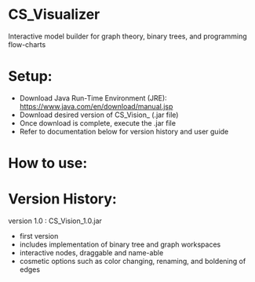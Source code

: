 # CS_Visualizer
Interactive model builder for graph theory, binary trees, and programming flow-charts

# Setup:
- Download Java Run-Time Environment (JRE): https://www.java.com/en/download/manual.jsp
- Download desired version of CS_Vision_ (.jar file)
- Once download is complete, execute the .jar file
- Refer to documentation below for version history and user guide
  
# How to use:



# Version History:

version 1.0 : CS_Vision_1.0.jar
- first version
- includes implementation of binary tree and graph workspaces
- interactive nodes, draggable and name-able
- cosmetic options such as color changing, renaming, and boldening of edges
  
  
